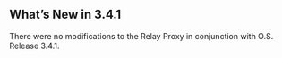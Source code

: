 
## What’s New in 3.4.1


There were no modifications to the Relay Proxy in conjunction with O.S. Release 3.4.1.